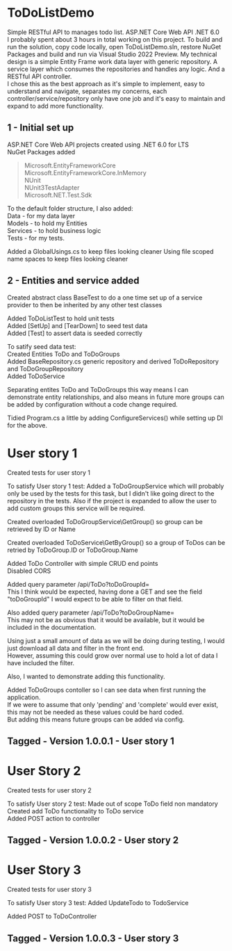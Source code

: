 # ToDoListDemo
 Simple RESTful API to manages todo list. ASP.NET Core Web API .NET 6.0  
 I probably spent about 3 hours in total working on this project.
 To build and run the solution, copy code locally, open ToDoListDemo.sln, restore NuGet Packages and build and run via Visual Studio 2022 Preview.
 My technical design is a simple Entity Frame work data layer with generic repository. A service layer which consumes the repositories and handles any logic.  And a RESTful API controller.  
 I chose this as the best approach as it's simple to implement, easy to understand and navigate, separates my concerns, each controller/service/repository only have one job and it's easy to maintain and expand to add more functionality.

 ## 1 - Initial  set up
ASP.NET Core Web API projects created using .NET 6.0 for LTS  
NuGet Packages added  
> Microsoft.EntityFrameworkCore  
Microsoft.EntityFrameworkCore.InMemory  
NUnit  
NUnit3TestAdapter  
Microsoft.NET.Test.Sdk

To the default folder structure, I also added:  
Data - for my data layer  
Models - to hold my Entities  
Services - to hold business logic  
Tests - for my tests.

Added a GlobalUsings.cs to keep files looking cleaner
Using file scoped name spaces to keep files looking cleaner

## 2 - Entities and service added
Created abstract class BaseTest to do a one time set up of a service provider to then be inherited by any other test classes  

Added ToDoListTest to hold unit tests  
Added [SetUp] and [TearDown] to seed test data  
Added [Test] to assert data is seeded correctly  

To satify seed data test:  
Created Entities  ToDo and ToDoGroups  
Added BaseRepository.cs generic repository and derived ToDoRepository and ToDoGroupRepository  
Added ToDoService   
  
Separating entites ToDo and ToDoGroups this way means I can demonstrate entity relationships, and also means in future more groups can be added by configuration without a code change required.  

Tidied Program.cs a little by adding ConfigureServices() while setting up DI for the above.

# User story 1
Created tests for user story 1

To satisfy User story 1 test:
Added a ToDoGroupService which will probably only be used by the tests for this task, but I didn't like going direct to the repository in the tests.  Also if the project is expanded to allow the user to add custom groups this service will be required.  

Created overloaded ToDoGroupService\GetGroup() so group can be retrieved by ID or Name  

Created overloaded ToDoService\GetByGroup() so a group of ToDos can be retried by ToDoGroup.ID or ToDoGroup.Name  

Added ToDo Controller with simple CRUD end points   
Disabled CORS  

Added query parameter /api/ToDo?toDoGroupId=  
This I think would be expected, having done a GET and see the field "toDoGroupId" I would expect to be able to   filter on that field.  

Also added query parameter /api/ToDo?toDoGroupName=  
This may not be as obvious that it would be available, but it would be included in the documentation.  

Using just a small amount of data as we will be doing during testing, I would just download all data and filter in the front end.  
However, assuming this could grow over normal use to hold a lot of data I have included the filter.  

Also, I wanted to demonstrate adding this functionality.  

Added ToDoGroups contoller so I can see data when first running the application.    
If we were to assume that only 'pending' and 'complete' would ever exist, this may not be needed as these values could be hard coded.    
But adding this means future groups can be added via config.  

## Tagged - Version 1.0.0.1 - User story 1

# User Story 2
Created tests for user story 2

To satisfy User story 2 test:
Made out of scope ToDo field non mandatory   
Created add ToDo functionality to ToDo service  
Added POST action to controller  

## Tagged - Version 1.0.0.2 - User story 2

# User Story 3  
Created tests for user story 3

To satisfy User story 3 test:
Added UpdateTodo to TodoService  

Added POST to ToDoController  

## Tagged - Version 1.0.0.3 - User story 3
